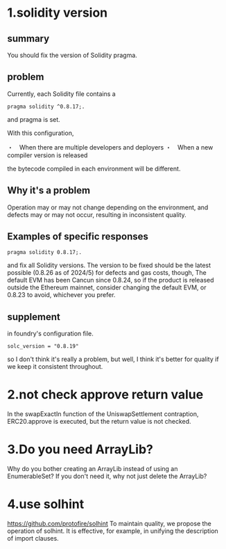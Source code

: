 # 1.solidity version

## summary
You should fix the version of Solidity pragma.

## problem
Currently, each Solidity file contains a

```
pragma solidity ^0.8.17;.
```

and pragma is set.

With this configuration,

・　When there are multiple developers and deployers
・　When a new compiler version is released

the bytecode compiled in each environment will be different.


## Why it's a problem
Operation may or may not change depending on the environment, and defects may or may not occur, resulting in inconsistent quality.


## Examples of specific responses

```
pragma solidity 0.8.17;.
```

and fix all Solidity versions.
The version to be fixed should be the latest possible (0.8.26 as of 2024/5) for defects and gas costs, though,
The default EVM has been Cancun since 0.8.24, so if the product is released outside the Ethereum mainnet, consider changing the default EVM, or 0.8.23 to avoid, whichever you prefer.

## supplement
in foundry's configuration file.
```
solc_version = "0.8.19"
```
so I don't think it's really a problem, but well, I think it's better for quality if we keep it consistent throughout.


# 2.not check approve return value
In the swapExactIn function of the UniswapSettlement contraption,
ERC20.approve is executed, but the return value is not checked.

# 3.Do you need ArrayLib?
Why do you bother creating an ArrayLib instead of using an EnumerableSet?
If you don't need it, why not just delete the ArrayLib?


# 4.use solhint
https://github.com/protofire/solhint
To maintain quality, we propose the operation of solhint.
It is effective, for example, in unifying the description of import clauses.